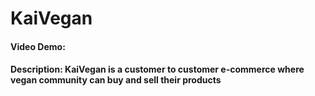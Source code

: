 # KaiVegan
#### Video Demo: ~~<URL HERE>~~
#### Description: KaiVegan is a customer to customer e-commerce where vegan community can buy and sell their products
